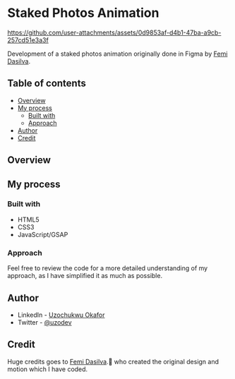 # Staked Photos Animation


https://github.com/user-attachments/assets/0d9853af-d4b1-47ba-a9cb-257cd51e3a3f


Development of a staked photos animation originally done in Figma by [Femi Dasilva](https://x.com/femidasilvaa).

## Table of contents

- [Overview](#overview)
- [My process](#my-process)
  - [Built with](#built-with)
  - [Approach](#approach)
- [Author](#author)
- [Credit](#credit)

## Overview

## My process

### Built with

- HTML5
- CSS3
- JavaScript/GSAP

### Approach

Feel free to review the code for a more detailed understanding of my approach, as I have simplified it as much as possible.

## Author

- LinkedIn - [Uzochukwu Okafor](https://www.linkedin.com/in/uzochukwuokafor/)
- Twitter - [@uzodev](https://twitter.com/uzodev)

## Credit

Huge credits goes to [Femi Dasilva](https://x.com/femidasilvaa).🙌 who created the original design and motion which I have coded.
